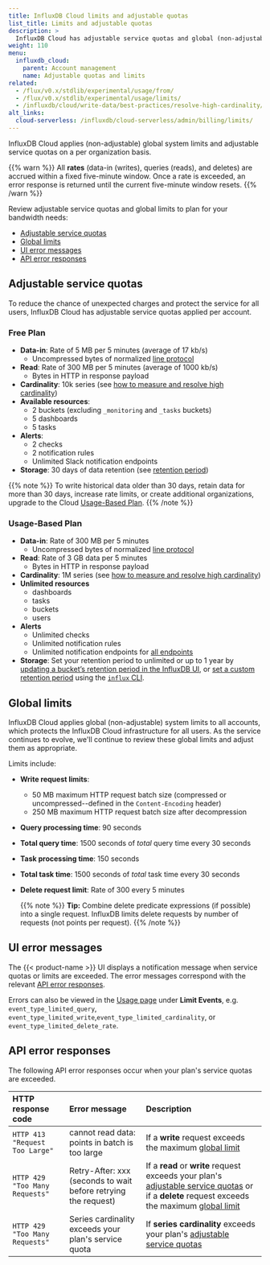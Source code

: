 ```yaml
---
title: InfluxDB Cloud limits and adjustable quotas
list_title: Limits and adjustable quotas
description: >
  InfluxDB Cloud has adjustable service quotas and global (non-adjustable) system limits.
weight: 110
menu:
  influxdb_cloud:
    parent: Account management
    name: Adjustable quotas and limits
related:
  - /flux/v0.x/stdlib/experimental/usage/from/
  - /flux/v0.x/stdlib/experimental/usage/limits/
  - /influxdb/cloud/write-data/best-practices/resolve-high-cardinality/
alt_links:
  cloud-serverless: /influxdb/cloud-serverless/admin/billing/limits/
---
```


InfluxDB Cloud applies (non-adjustable) global system limits and adjustable service quotas on a per organization basis.

{{% warn %}}
All __rates__ (data-in (writes), queries (reads), and deletes) are accrued within a fixed five-minute window.
Once a rate is exceeded, an error response is returned until the current five-minute window resets.
{{% /warn %}}

Review adjustable service quotas and global limits to plan for your bandwidth needs:

- [Adjustable service quotas](#adjustable-service-quotas)
- [Global limits](#global-limits)
- [UI error messages](#ui-error-messages)
- [API error responses](#api-error-responses)

## Adjustable service quotas

To reduce the chance of unexpected charges and protect the service for all users, InfluxDB Cloud has adjustable service quotas applied per account.

### Free Plan

- **Data-in**: Rate of 5 MB per 5 minutes (average of 17 kb/s)
  - Uncompressed bytes of normalized [line protocol](/influxdb/cloud/reference/syntax/line-protocol/)
- **Read**: Rate of 300 MB per 5 minutes (average of 1000 kb/s)
  - Bytes in HTTP in response payload
- **Cardinality**: 10k series (see [how to measure and resolve high cardinality](/influxdb/cloud/write-data/best-practices/resolve-high-cardinality/))
- **Available resources**:
  - 2 buckets (excluding `_monitoring` and `_tasks` buckets)
  - 5 dashboards
  - 5 tasks
- **Alerts**:
  - 2 checks
  - 2 notification rules
  - Unlimited Slack notification endpoints
- **Storage**: 30 days of data retention (see [retention period](/influxdb/cloud/reference/glossary/#retention-period))

{{% note %}}
To write historical data older than 30 days, retain data for more than 30 days, increase rate limits, or create additional organizations, upgrade to the Cloud [Usage-Based Plan](/influxdb/cloud/account-management/pricing-plans/#usage-based-plan).
{{% /note %}}

### Usage-Based Plan

- **Data-in**: Rate of 300 MB per 5 minutes
  - Uncompressed bytes of normalized [line protocol](/influxdb/cloud/reference/syntax/line-protocol/)
- **Read**: Rate of 3 GB data per 5 minutes
  - Bytes in HTTP in response payload
- **Cardinality**: 1M series (see [how to measure and resolve high cardinality](/influxdb/cloud/write-data/best-practices/resolve-high-cardinality/))
- **Unlimited resources**
  - dashboards
  - tasks
  - buckets
  - users
- **Alerts**
  - Unlimited checks
  - Unlimited notification rules
  - Unlimited notification endpoints for [all endpoints](/flux/v0.x/tags/notification-endpoints/)
- **Storage**: Set your retention period to unlimited or up to 1 year by [updating a bucket’s retention period in the InfluxDB UI](/influxdb/cloud/organizations/buckets/update-bucket/#update-a-buckets-retention-period-in-the-influxdb-ui), or [set a custom retention period](/influxdb/cloud/organizations/buckets/update-bucket/#update-a-buckets-retention-period) using the [`influx` CLI](/influxdb/cloud/reference/cli/influx/).

## Global limits

InfluxDB Cloud applies global (non-adjustable) system limits to all accounts, which protects the InfluxDB Cloud infrastructure for all users. As the service continues to evolve, we'll continue to review these global limits and adjust them as appropriate.

Limits include:

- **Write request limits**:
  - 50 MB maximum HTTP request batch size (compressed or uncompressed--defined in the `Content-Encoding` header)
  - 250 MB maximum HTTP request batch size after decompression
- **Query processing time**: 90 seconds
- **Total query time**: 1500 seconds of _total_ query time every 30 seconds
- **Task processing time**: 150 seconds
- **Total task time**: 1500 seconds of _total_ task time every 30 seconds
- **Delete request limit**: Rate of 300 every 5 minutes
  
    {{% note %}}
**Tip:**
Combine delete predicate expressions (if possible) into a single request. InfluxDB limits delete requests by number of requests (not points per request).
    {{% /note %}}

## UI error messages

The {{< product-name >}} UI displays a notification message when service quotas or limits are exceeded. The error messages correspond with the relevant [API error responses](#api-error-responses).

Errors can also be viewed in the [Usage page](/influxdb/cloud/account-management/data-usage/) under **Limit Events**, e.g. `event_type_limited_query`, `event_type_limited_write`,`event_type_limited_cardinality`, or `event_type_limited_delete_rate`.

## API error responses

The following API error responses occur when your plan's service quotas are exceeded.

| HTTP response code              | Error message                               | Description  |
| :-----------------------------  | :-----------------------------------------  | :----------- |
| `HTTP 413 "Request Too Large"`  | cannot read data: points in batch is too large | If a **write** request exceeds the maximum [global limit](#global-limits) |  
| `HTTP 429 "Too Many Requests"`  | Retry-After: xxx (seconds to wait before retrying the request) | If a **read** or **write** request exceeds your plan's [adjustable service quotas](#adjustable-service-quotas) or if a **delete** request exceeds the maximum [global limit](#global-limits) |
| `HTTP 429 "Too Many Requests"` | Series cardinality exceeds your plan's service quota | If **series cardinality** exceeds your plan's [adjustable service quotas](#adjustable-service-quotas) |
